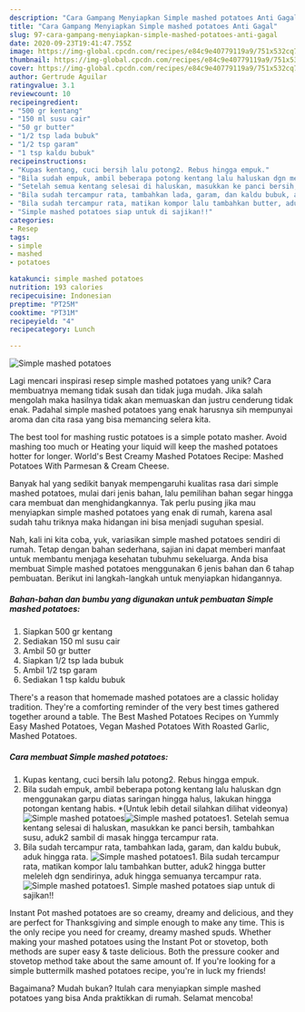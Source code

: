 ```yaml
---
description: "Cara Gampang Menyiapkan Simple mashed potatoes Anti Gagal"
title: "Cara Gampang Menyiapkan Simple mashed potatoes Anti Gagal"
slug: 97-cara-gampang-menyiapkan-simple-mashed-potatoes-anti-gagal
date: 2020-09-23T19:41:47.755Z
image: https://img-global.cpcdn.com/recipes/e84c9e40779119a9/751x532cq70/simple-mashed-potatoes-foto-resep-utama.jpg
thumbnail: https://img-global.cpcdn.com/recipes/e84c9e40779119a9/751x532cq70/simple-mashed-potatoes-foto-resep-utama.jpg
cover: https://img-global.cpcdn.com/recipes/e84c9e40779119a9/751x532cq70/simple-mashed-potatoes-foto-resep-utama.jpg
author: Gertrude Aguilar
ratingvalue: 3.1
reviewcount: 10
recipeingredient:
- "500 gr kentang"
- "150 ml susu cair"
- "50 gr butter"
- "1/2 tsp lada bubuk"
- "1/2 tsp garam"
- "1 tsp kaldu bubuk"
recipeinstructions:
- "Kupas kentang, cuci bersih lalu potong2. Rebus hingga empuk."
- "Bila sudah empuk, ambil beberapa potong kentang lalu haluskan dgn menggunakan garpu diatas saringan hingga halus, lakukan hingga potongan kentang habis. *(Untuk lebih detail silahkan dilihat videonya)"
- "Setelah semua kentang selesai di haluskan, masukkan ke panci bersih, tambahkan susu, aduk2 sambil di masak hingga tercampur rata."
- "Bila sudah tercampur rata, tambahkan lada, garam, dan kaldu bubuk, aduk hingga rata."
- "Bila sudah tercampur rata, matikan kompor lalu tambahkan butter, aduk2 hingga butter meleleh dgn sendirinya, aduk hingga semuanya tercampur rata."
- "Simple mashed potatoes siap untuk di sajikan!!"
categories:
- Resep
tags:
- simple
- mashed
- potatoes

katakunci: simple mashed potatoes 
nutrition: 193 calories
recipecuisine: Indonesian
preptime: "PT25M"
cooktime: "PT31M"
recipeyield: "4"
recipecategory: Lunch

---
```



![Simple mashed potatoes](https://img-global.cpcdn.com/recipes/e84c9e40779119a9/751x532cq70/simple-mashed-potatoes-foto-resep-utama.jpg)

Lagi mencari inspirasi resep simple mashed potatoes yang unik? Cara membuatnya memang tidak susah dan tidak juga mudah. Jika salah mengolah maka hasilnya tidak akan memuaskan dan justru cenderung tidak enak. Padahal simple mashed potatoes yang enak harusnya sih mempunyai aroma dan cita rasa yang bisa memancing selera kita.

The best tool for mashing rustic potatoes is a simple potato masher. Avoid mashing too much or Heating your liquid will keep the mashed potatoes hotter for longer. World&#39;s Best Creamy Mashed Potatoes Recipe: Mashed Potatoes With Parmesan &amp; Cream Cheese.

Banyak hal yang sedikit banyak mempengaruhi kualitas rasa dari simple mashed potatoes, mulai dari jenis bahan, lalu pemilihan bahan segar hingga cara membuat dan menghidangkannya. Tak perlu pusing jika mau menyiapkan simple mashed potatoes yang enak di rumah, karena asal sudah tahu triknya maka hidangan ini bisa menjadi suguhan spesial.


Nah, kali ini kita coba, yuk, variasikan simple mashed potatoes sendiri di rumah. Tetap dengan bahan sederhana, sajian ini dapat memberi manfaat untuk membantu menjaga kesehatan tubuhmu sekeluarga. Anda bisa membuat Simple mashed potatoes menggunakan 6 jenis bahan dan 6 tahap pembuatan. Berikut ini langkah-langkah untuk menyiapkan hidangannya.

<!--inarticleads1-->

##### Bahan-bahan dan bumbu yang digunakan untuk pembuatan Simple mashed potatoes:

1. Siapkan 500 gr kentang
1. Sediakan 150 ml susu cair
1. Ambil 50 gr butter
1. Siapkan 1/2 tsp lada bubuk
1. Ambil 1/2 tsp garam
1. Sediakan 1 tsp kaldu bubuk


There&#39;s a reason that homemade mashed potatoes are a classic holiday tradition. They&#39;re a comforting reminder of the very best times gathered together around a table. The Best Mashed Potatoes Recipes on Yummly Easy Mashed Potatoes, Vegan Mashed Potatoes With Roasted Garlic, Mashed Potatoes. 

<!--inarticleads2-->

##### Cara membuat Simple mashed potatoes:

1. Kupas kentang, cuci bersih lalu potong2. Rebus hingga empuk.
1. Bila sudah empuk, ambil beberapa potong kentang lalu haluskan dgn menggunakan garpu diatas saringan hingga halus, lakukan hingga potongan kentang habis. *(Untuk lebih detail silahkan dilihat videonya)
<img src="//assets-global.cpcdn.com/assets/icons/button_play-2c75c40dde080a61004c1f40b05d8f140eaff45d7e9e6481dc71c63d2e7c4909.png" alt="Simple mashed potatoes"><img src="//assets-global.cpcdn.com/assets/icons/button_play-2c75c40dde080a61004c1f40b05d8f140eaff45d7e9e6481dc71c63d2e7c4909.png" alt="Simple mashed potatoes">1. Setelah semua kentang selesai di haluskan, masukkan ke panci bersih, tambahkan susu, aduk2 sambil di masak hingga tercampur rata.
1. Bila sudah tercampur rata, tambahkan lada, garam, dan kaldu bubuk, aduk hingga rata.
<img src="//assets-global.cpcdn.com/assets/icons/button_play-2c75c40dde080a61004c1f40b05d8f140eaff45d7e9e6481dc71c63d2e7c4909.png" alt="Simple mashed potatoes">1. Bila sudah tercampur rata, matikan kompor lalu tambahkan butter, aduk2 hingga butter meleleh dgn sendirinya, aduk hingga semuanya tercampur rata.
<img src="//assets-global.cpcdn.com/assets/icons/button_play-2c75c40dde080a61004c1f40b05d8f140eaff45d7e9e6481dc71c63d2e7c4909.png" alt="Simple mashed potatoes">1. Simple mashed potatoes siap untuk di sajikan!!


Instant Pot mashed potatoes are so creamy, dreamy and delicious, and they are perfect for Thanksgiving and simple enough to make any time. This is the only recipe you need for creamy, dreamy mashed spuds. Whether making your mashed potatoes using the Instant Pot or stovetop, both methods are super easy &amp; taste delicious. Both the pressure cooker and stovetop method take about the same amount of. If you&#39;re looking for a simple buttermilk mashed potatoes recipe, you&#39;re in luck my friends! 

Bagaimana? Mudah bukan? Itulah cara menyiapkan simple mashed potatoes yang bisa Anda praktikkan di rumah. Selamat mencoba!
